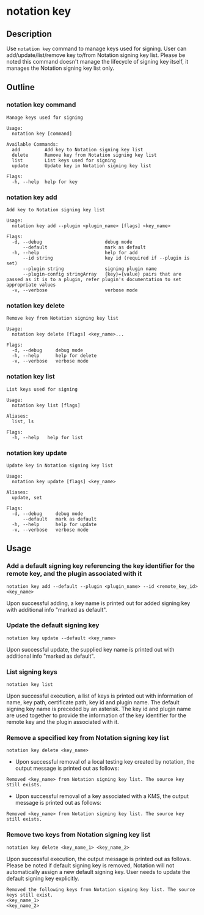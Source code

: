 # notation key

## Description

Use ```notation key``` command to manage keys used for signing. User can add/update/list/remove key to/from Notation signing key list. Please be noted this command doesn't manage the lifecycle of signing key itself, it manages the Notation signing key list only.

## Outline

### notation key command

```text
Manage keys used for signing

Usage:
  notation key [command]

Available Commands:
  add         Add key to Notation signing key list
  delete      Remove key from Notation signing key list
  list        List keys used for signing
  update      Update key in Notation signing key list

Flags:
  -h, --help  help for key
```

### notation key add

```text
Add key to Notation signing key list

Usage:
  notation key add --plugin <plugin_name> [flags] <key_name>

Flags:
  -d, --debug                       debug mode
      --default                     mark as default
  -h, --help                        help for add
      --id string                   key id (required if --plugin is set)
      --plugin string               signing plugin name
      --plugin-config stringArray   {key}={value} pairs that are passed as it is to a plugin, refer plugin's documentation to set appropriate values
  -v, --verbose                     verbose mode
```

### notation key delete

```text
Remove key from Notation signing key list

Usage:
  notation key delete [flags] <key_name>...

Flags:
  -d, --debug     debug mode
  -h, --help      help for delete
  -v, --verbose   verbose mode
```

### notation key list

```text
List keys used for signing

Usage:
  notation key list [flags]

Aliases:
  list, ls

Flags:
  -h, --help   help for list
```

### notation key update

```text
Update key in Notation signing key list

Usage:
  notation key update [flags] <key_name>

Aliases:
  update, set

Flags:
  -d, --debug     debug mode
      --default   mark as default
  -h, --help      help for update
  -v, --verbose   verbose mode
```

## Usage

### Add a default signing key referencing the key identifier for the remote key, and the plugin associated with it

```shell
notation key add --default --plugin <plugin_name> --id <remote_key_id> <key_name>
```

Upon successful adding, a key name is printed out for added signing key with additional info "marked as default".

### Update the default signing key

```shell
notation key update --default <key_name>
```

Upon successful update, the supplied key name is printed out with additional info "marked as default".

### List signing keys

```text
notation key list
```

Upon successful execution, a list of keys is printed out with information of name, key path, certificate path, key id and plugin name. The default signing key name is preceded by an asterisk. The key id and plugin name are used together to provide the information of the key identifier for the remote key and the plugin associated with it.

### Remove a specified key from Notation signing key list

```shell
notation key delete <key_name>
```

- Upon successful removal of a local testing key created by notation, the output message is printed out as follows:

```text
Removed <key_name> from Notation signing key list. The source key still exists.
```
- Upon successful removal of a key associated with a KMS, the output message is printed out as follows:

```text
Removed <key_name> from Notation signing key list. The source key still exists.
```

### Remove two keys from Notation signing key list

```shell
notation key delete <key_name_1> <key_name_2>
```

Upon successful execution, the output message is printed out as follows. Please be noted if default signing key is removed, Notation will not automatically assign a new default signing key. User needs to update the default signing key explicitly.

```text
Removed the following keys from Notation signing key list. The source keys still exist.
<key_name_1>
<key_name_2>
```